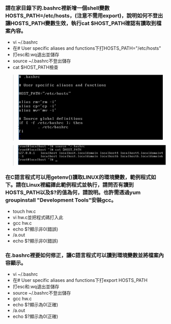 ﻿### 請在家目錄下的.bashrc裡新增一個shell變數 HOSTS_PATH=/etc/hosts，(注意不需用export)，說明如何不登出讓HOSTS_PATH變數生效，執行cat $HOST_PATH確認有讀取到檔案內容。

- vi ~/.bashrc
- 在# User specific aliases and functions下打HOSTS_PATH="/etc/hosts"
- 打esc和:wq退出並儲存
- source ~/.bashrc不登出儲存
- cat $HOST_PATH檢查

> ![image](https://github.com/JackyBigNose/107-1-ntcu-linux/blob/HW-6/123456/1.PNG?raw=true)

> ![image](https://github.com/JackyBigNose/107-1-ntcu-linux/blob/HW-6/123456/2.PNG?raw=true)

### 在C語言程式可以用getenv()讀取LINUX的環境變數，範例程式如下。請在Linux裡編譯此範例程式並執行，請問否有讀到HOSTS_PATH以及$?的值為何，請說明。也許需透過yum groupinstall "Development Tools"安裝gcc。

- touch hw.c
- vi hw.c並把程式碼打入此
- gcc hw.c
- echo $?顯示非0(錯誤)
- /a.out
- echo $?顯示非0(錯誤)

### 在.bashrc裡要如何修正，讓C語言程式可以讀到環境變數並將檔案內容顯示。

- vi ~/.bashrc
- 在# User specific aliases and functions下打export HOSTS_PATH
- 打esc和:wq退出並儲存
- source ~/.bashrc不登出儲存
- gcc hw.c
- echo $?顯示為0(正確)
- /a.out 
- echo $?顯示為0(正確)